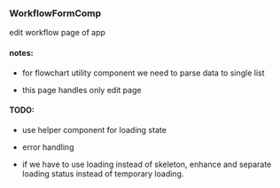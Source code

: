 ### WorkflowFormComp

edit workflow page of app

#### notes:

-   for flowchart utility component we need to parse data to single list

-   this page handles only edit page

#### TODO:

-   use helper component for loading state

-   error handling

-   if we have to use loading instead of skeleton, enhance and separate loading status instead of temporary loading.
